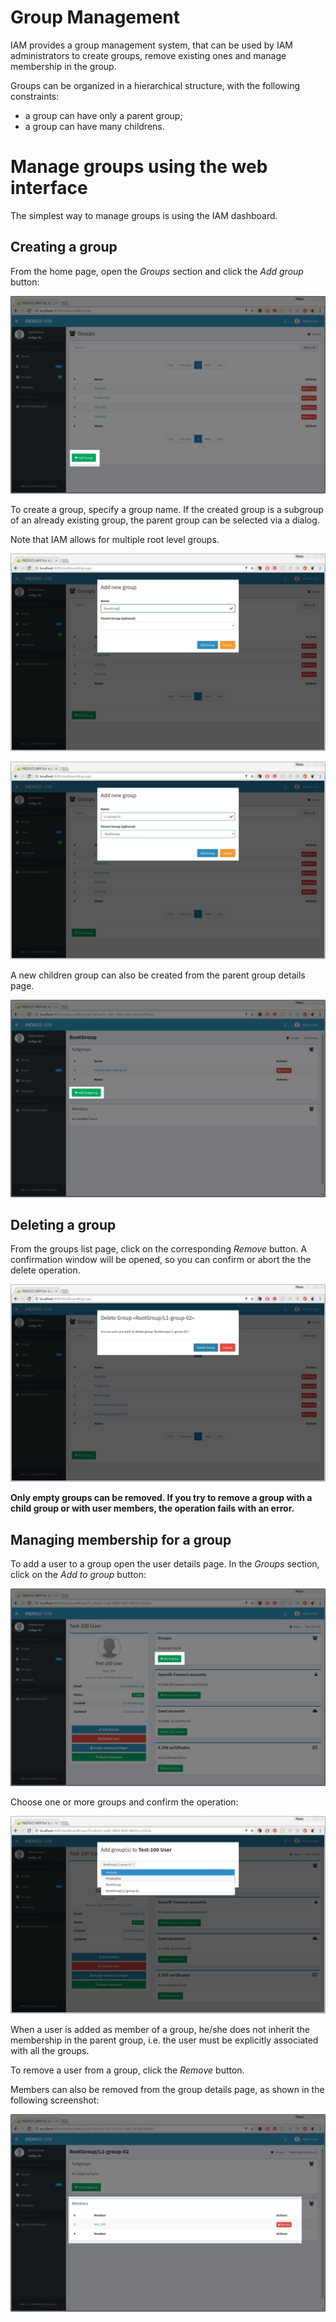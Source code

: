 # Group Management

IAM provides a group management system, that can be used by IAM administrators
to create groups, remove existing ones and manage membership in the group.

Groups can be organized in a hierarchical structure, with the following constraints:
 - a group can have only a parent group;
 - a group can have many childrens.

# Manage groups using the web interface

The simplest way to manage groups is using the IAM dashboard.

## Creating a group

From the home page, open the _Groups_ section and click the _Add group_ button:

![INDIGO IAM Add Group button](images/IAM-groups-01.png)

To create a group, specify a group name. If the created group is a subgroup of
an already existing group, the parent group can be selected via a dialog.

Note that IAM allows for multiple root level groups.

![INDIGO IAM Parent group creation](images/IAM-groups-02.png)

![INDIGO IAM Child group creation](images/IAM-groups-03.png)

A new children group can also be created from the parent group details page.

![INDIGO IAM Add Subgroup button](images/IAM-groups-04.png)

## Deleting a group

From the groups list page, click on the corresponding _Remove_ button.
A confirmation window will be opened, so you can confirm or abort the
the delete operation.

![INDIGO IAM Group removal](images/IAM-groups-05.png)

**Only empty groups can be removed. If you try to remove a group
with a child group or with user members, the operation fails with an error.**

## Managing membership for a group


To add a user to a group open the user details page.
In the _Groups_ section, click on the _Add to group_ button:

![INDIGO IAM Add group to user button](images/IAM-groups-06.png)

Choose one or more groups and confirm the operation:

![INDIGO IAM Add group membership](images/IAM-groups-07.png)

When a user is added as member of a group, he/she does not inherit the
membership in the parent group, i.e. the user must be explicitly associated
with all the groups.

To remove a user from a group, click the _Remove_ button.

Members can also be removed from the group details page, as shown in the
following screenshot:

![INDIGO IAM Members list](images/IAM-groups-08.png)
